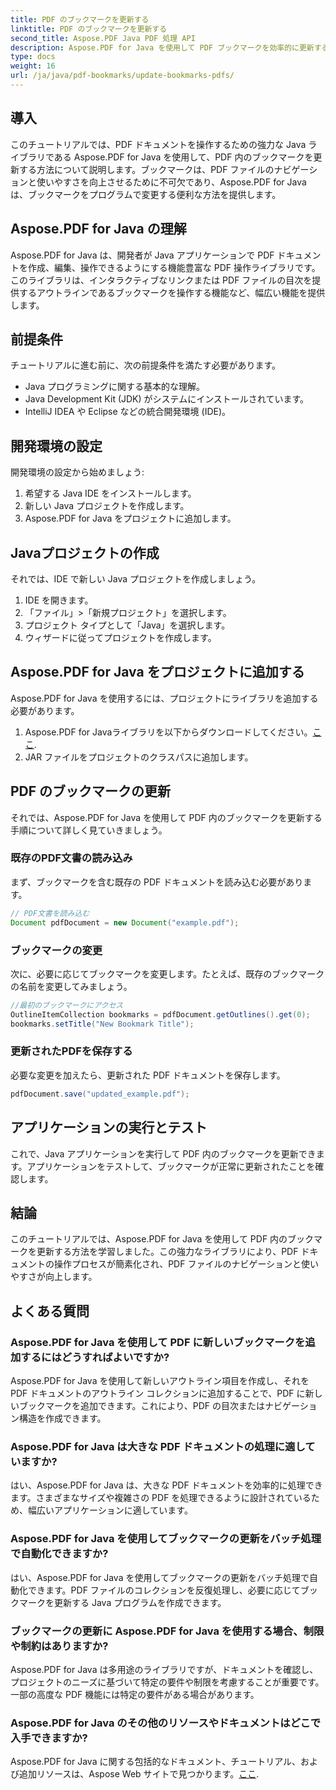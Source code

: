 ```yaml
---
title: PDF のブックマークを更新する
linktitle: PDF のブックマークを更新する
second_title: Aspose.PDF Java PDF 処理 API
description: Aspose.PDF for Java を使用して PDF ブックマークを効率的に更新する方法を学びます。ステップバイステップのガイドでプロセスが簡素化されます。
type: docs
weight: 16
url: /ja/java/pdf-bookmarks/update-bookmarks-pdfs/
---
```


## 導入

このチュートリアルでは、PDF ドキュメントを操作するための強力な Java ライブラリである Aspose.PDF for Java を使用して、PDF 内のブックマークを更新する方法について説明します。ブックマークは、PDF ファイルのナビゲーションと使いやすさを向上させるために不可欠であり、Aspose.PDF for Java は、ブックマークをプログラムで変更する便利な方法を提供します。

## Aspose.PDF for Java の理解

Aspose.PDF for Java は、開発者が Java アプリケーションで PDF ドキュメントを作成、編集、操作できるようにする機能豊富な PDF 操作ライブラリです。このライブラリは、インタラクティブなリンクまたは PDF ファイルの目次を提供するアウトラインであるブックマークを操作する機能など、幅広い機能を提供します。

## 前提条件

チュートリアルに進む前に、次の前提条件を満たす必要があります。

- Java プログラミングに関する基本的な理解。
- Java Development Kit (JDK) がシステムにインストールされています。
- IntelliJ IDEA や Eclipse などの統合開発環境 (IDE)。

## 開発環境の設定

開発環境の設定から始めましょう:

1. 希望する Java IDE をインストールします。
2. 新しい Java プロジェクトを作成します。
3. Aspose.PDF for Java をプロジェクトに追加します。

## Javaプロジェクトの作成

それでは、IDE で新しい Java プロジェクトを作成しましょう。

1. IDE を開きます。
2. 「ファイル」>「新規プロジェクト」を選択します。
3. プロジェクト タイプとして「Java」を選択します。
4. ウィザードに従ってプロジェクトを作成します。

## Aspose.PDF for Java をプロジェクトに追加する

Aspose.PDF for Java を使用するには、プロジェクトにライブラリを追加する必要があります。

1.  Aspose.PDF for Javaライブラリを以下からダウンロードしてください。[ここ](https://releases.aspose.com/pdf/java/).
2. JAR ファイルをプロジェクトのクラスパスに追加します。

## PDF のブックマークの更新

それでは、Aspose.PDF for Java を使用して PDF 内のブックマークを更新する手順について詳しく見ていきましょう。

### 既存のPDF文書の読み込み

まず、ブックマークを含む既存の PDF ドキュメントを読み込む必要があります。

```java
// PDF文書を読み込む
Document pdfDocument = new Document("example.pdf");
```

### ブックマークの変更

次に、必要に応じてブックマークを変更します。たとえば、既存のブックマークの名前を変更してみましょう。

```java
//最初のブックマークにアクセス
OutlineItemCollection bookmarks = pdfDocument.getOutlines().get(0);
bookmarks.setTitle("New Bookmark Title");
```

### 更新されたPDFを保存する

必要な変更を加えたら、更新された PDF ドキュメントを保存します。

```java
pdfDocument.save("updated_example.pdf");
```

## アプリケーションの実行とテスト

これで、Java アプリケーションを実行して PDF 内のブックマークを更新できます。アプリケーションをテストして、ブックマークが正常に更新されたことを確認します。

## 結論

このチュートリアルでは、Aspose.PDF for Java を使用して PDF 内のブックマークを更新する方法を学習しました。この強力なライブラリにより、PDF ドキュメントの操作プロセスが簡素化され、PDF ファイルのナビゲーションと使いやすさが向上します。

## よくある質問

### Aspose.PDF for Java を使用して PDF に新しいブックマークを追加するにはどうすればよいですか?

Aspose.PDF for Java を使用して新しいアウトライン項目を作成し、それを PDF ドキュメントのアウトライン コレクションに追加することで、PDF に新しいブックマークを追加できます。これにより、PDF の目次またはナビゲーション構造を作成できます。

### Aspose.PDF for Java は大きな PDF ドキュメントの処理に適していますか?

はい、Aspose.PDF for Java は、大きな PDF ドキュメントを効率的に処理できます。さまざまなサイズや複雑さの PDF を処理できるように設計されているため、幅広いアプリケーションに適しています。

### Aspose.PDF for Java を使用してブックマークの更新をバッチ処理で自動化できますか?

はい、Aspose.PDF for Java を使用してブックマークの更新をバッチ処理で自動化できます。PDF ファイルのコレクションを反復処理し、必要に応じてブックマークを更新する Java プログラムを作成できます。

### ブックマークの更新に Aspose.PDF for Java を使用する場合、制限や制約はありますか?

Aspose.PDF for Java は多用途のライブラリですが、ドキュメントを確認し、プロジェクトのニーズに基づいて特定の要件や制限を考慮することが重要です。一部の高度な PDF 機能には特定の要件がある場合があります。

### Aspose.PDF for Java のその他のリソースやドキュメントはどこで入手できますか?

 Aspose.PDF for Java に関する包括的なドキュメント、チュートリアル、および追加リソースは、Aspose Web サイトで見つかります。[ここ](https://reference.aspose.com/pdf/java/).